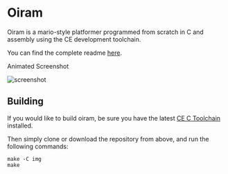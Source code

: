 # Oiram
Oiram is a mario-style platformer programmed from scratch in C and assembly using the CE development toolchain.

You can find the complete readme [here](https://github.com/mateoconlechuga/oiram/blob/master/extra/readme.md).

Animated Screenshot

![screenshot](https://www.cemetech.net/img/ss/003200.gif)

## Building
If you would like to build oiram, be sure you have the latest [CE C Toolchain](https://github.com/CE-Programming/toolchain/releases/latest) installed.

Then simply clone or download the repository from above, and run the following commands:

    make -C img
    make


